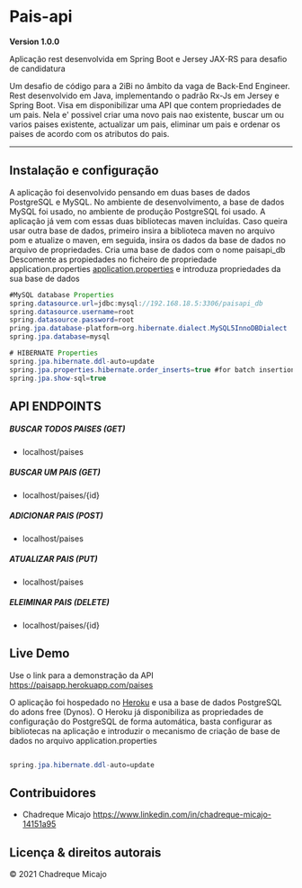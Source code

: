 # Pais-api

**Version 1.0.0**

Aplicação rest desenvolvida em Spring Boot e Jersey JAX-RS para desafio de candidatura

Um desafio de código para a 2iBi no âmbito da vaga de Back-End Engineer. Rest desenvolvido em Java, implementando o padrão Rx-Js em Jersey e Spring Boot.
Visa em disponibilizar uma API que contem propriedades de um pais. Nela e' possivel criar uma novo pais nao existente, buscar um ou varios paises existente, actualizar um pais, eliminar um pais e ordenar os paises de acordo com os atributos do pais.

---


## Instalação e configuração

A aplicação foi desenvolvido pensando em duas bases de dados PostgreSQL e MySQL. No ambiente de desenvolvimento, a base de dados MySQL foi usado, no ambiente de produção 
PostgreSQL foi usado. 
A aplicação já vem com essas duas bibliotecas maven incluídas. Caso queira usar outra base de dados, primeiro insira a biblioteca maven no arquivo pom e atualize o maven, 
em seguida, insira os dados da base de dados no arquivo de propriedades.
Cria uma base de dados com o nome paisapi_db
Descomente as propiedades no ficheiro de propriedade application.properties [application.properties](https://github.com/chadreque/pais-api/blob/master/src/main/resources/application.properties)
e introduza propriedades da sua base de dados

```java
#MySQL database Properties
spring.datasource.url=jdbc:mysql://192.168.18.5:3306/paisapi_db
spring.datasource.username=root
spring.datasource.password=root
pring.jpa.database-platform=org.hibernate.dialect.MySQL5InnoDBDialect
spring.jpa.database=mysql

# HIBERNATE Properties
spring.jpa.hibernate.ddl-auto=update
spring.jpa.properties.hibernate.order_inserts=true #for batch insertion
spring.jpa.show-sql=true

```


## API ENDPOINTS

##### BUSCAR TODOS PAISES (GET)
- localhost/paises

##### BUSCAR UM PAIS (GET)
- localhost/paises/{id}

##### ADICIONAR PAIS (POST)
- localhost/paises

##### ATUALIZAR PAIS (PUT)
- localhost/paises

##### ELEIMINAR PAIS (DELETE)
- localhost/paises/{id}


## Live Demo

Use o link para a demonstração da API
https://paisapp.herokuapp.com/paises

O aplicação foi hospedado no [Heroku](https://dashboard.heroku.com/) e usa a base de dados PostgreSQL do adons free (Dynos). 
O Heroku já disponibiliza as propriedades de configuração do PostgreSQL de forma automática, basta configurar as bibliotecas 
na aplicação e introduzir o mecanismo de criação de base de dados no arquivo application.properties

```java

spring.jpa.hibernate.ddl-auto=update

```

## Contribuidores
- Chadreque Micajo <https://www.linkedin.com/in/chadreque-micajo-14151a95>

## Licença & direitos autorais
© 2021 Chadreque Micajo
